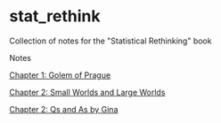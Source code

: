 # stat_rethink
Collection of notes for the "Statistical Rethinking" book

Notes

[Chapter 1: Golem of Prague](https://femiguez.github.io/stat_rethink/notes/chapter_01/ch_01_Golem_of_Prague.html)

[Chapter 2: Small Worlds and Large Worlds](https://femiguez.github.io/stat_rethink/notes/chapter_02/ch_02_Small_Worlds_and_Large_Worlds.html)

[Chapter 2: Qs and As by Gina](https://femiguez.github.io/stat_rethink/notes/chapter_02/ch_02_Qs-gina.html)
